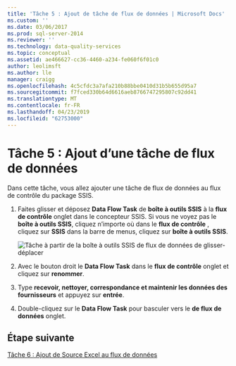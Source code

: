 ```yaml
---
title: 'Tâche 5 : Ajout de tâche de flux de données | Microsoft Docs'
ms.custom: ''
ms.date: 03/06/2017
ms.prod: sql-server-2014
ms.reviewer: ''
ms.technology: data-quality-services
ms.topic: conceptual
ms.assetid: ae466627-cc36-4460-a234-fe060f6f01c0
author: leolimsft
ms.author: lle
manager: craigg
ms.openlocfilehash: 4c5cfdc3a7afa210b88bbe0410d31b5b655d95a7
ms.sourcegitcommit: f7fced330b64d6616aeb8766747295807c92dd41
ms.translationtype: MT
ms.contentlocale: fr-FR
ms.lasthandoff: 04/23/2019
ms.locfileid: "62753000"
---
```

# <a name="task-5-adding-data-flow-task"></a>Tâche 5 : Ajout d’une tâche de flux de données
  Dans cette tâche, vous allez ajouter une tâche de flux de données au flux de contrôle du package SSIS.  
  
1.  Faites glisser et déposez **Data Flow Task** de **boîte à outils SSIS** à la **flux de contrôle** onglet dans le concepteur SSIS. Si vous ne voyez pas le **boîte à outils SSIS**, cliquez n’importe où dans le **flux de contrôle** , cliquez sur **SSIS** dans la barre de menus, cliquez sur **boîte à outils SSIS**.  
  
     ![Tâche à partir de la boîte à outils SSIS de flux de données de glisser-déplacer](../../2014/tutorials/media/et-addingdataflowtask.jpg "tâche à partir de la boîte à outils SSIS de flux de données de glisser-déplacer")  
  
2.  Avec le bouton droit le **Data Flow Task** dans le **flux de contrôle** onglet et cliquez sur **renommer**.  
  
3.  Type **recevoir, nettoyer, correspondance et maintenir les données des fournisseurs** et appuyez sur **entrée**.  
  
4.  Double-cliquez sur le **Data Flow Task** pour basculer vers le **de flux de données** onglet.  
  
## <a name="next-step"></a>Étape suivante  
 [Tâche 6 : Ajout de Source Excel au flux de données](task-6-adding-excel-source-to-the-data-flow.md)  
  
  
